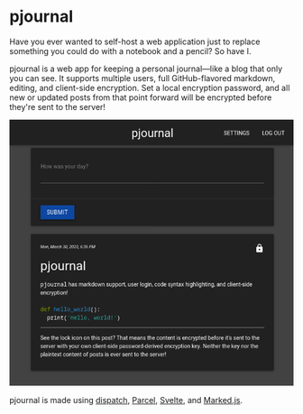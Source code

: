 # pjournal

Have you ever wanted to self-host a web application just to replace something you could do with a notebook and a pencil? So have I.

pjournal is a web app for keeping a personal journal—like a blog that only you can see. It supports multiple users, full GitHub-flavored markdown, editing, and client-side encryption. Set a local encryption password, and all new or updated posts from that point forward will be encrypted before they're sent to the server!

![pjournal screenshot](/screenshots/pjournal-2020-03-30.png?raw=true)

pjournal is made using [dispatch](https://github.com/flick-web/dispatch), [Parcel](https://parceljs.org), [Svelte](https://svelte.dev), and [Marked.js](https://marked.js.org).

